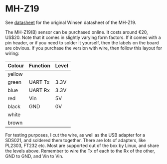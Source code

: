 # MH-Z19

See [datasheet](doc/MH-Z19%20CO2%20Ver1.0.pdf) for the original Winsen datasheet of the MH-Z19.

The MH-Z19(B) sensor can be purchased online. It costs around €20, US$20. Note that it comes in slightly varying form factors. 
If it comes with a pin header, or if you need to solder it yourself, then the labels on the board are obvious.
If you purchase the version with wire, then follow this layout for wiring:


| Colour  | Function       | Level |
|---------|----------------|-------|
| yellow
| green   | UART Tx        | 3.3V  |
| blue    | UART Rx        | 3.3V  |
| red     | Vin            | 5V    |
| black   |	GND            | 0V    |
| white
| brown

For testing purposes, I cut the wire, as well as the USB adapter for a SDS021, and soldered them together. 
There are lots of adapters, like PL2303, FT232 etc. Most are supported out of the box by Linux, and share the levels above.
Remember to wire the Tx of each to the Rx of the other, GND to GND, and Vin to Vin. 